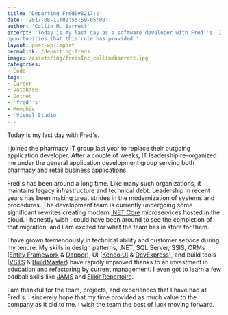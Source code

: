 ```yaml
---
title: 'Departing Fred&#8217;s'
date: '2017-08-11T02:55:59-05:00'
author: 'Collin M. Barrett'
excerpt: 'Today is my last day as a software developer with Fred''s. I am very thankful for the experience and
opportunities that this role has provided.'
layout: post-wp-import
permalink: /departing-freds
image: /assets/img/fredsInc_collinmbarrett.jpg
categories:
- Code
tags:
- Career
- Database
- Dotnet
- 'fred''s'
- Memphis
- 'Visual Studio'
---
```


Today is my last day with Fred's.

I joined the pharmacy IT group last year to replace their outgoing application developer. After a couple of weeks, IT
leadership re-organized me under the general application development group serving both pharmacy and retail business
applications.

Fred's has been around a long time. Like many such organizations, it maintains legacy infrastructure and technical debt.
Leadership in recent years has been making great strides in the modernization of systems and procedures. The development
team is currently undergoing some significant rewrites creating modern [.NET
Core](https://dotnet.microsoft.com/learn/dotnet/hello-world-tutorial/intro) microservices hosted in the cloud. I
honestly wish I could have been around to see the completion of that migration, and I am excited for what the team has
in store for them.

I have grown tremendously in technical ability and customer service during my tenure. My skills in design patterns,
.NET, SQL Server, SSIS, ORMs ([Entity Framework](https://docs.microsoft.com/en-us/ef/)
&amp; [Dapper](https://github.com/DapperLib/Dapper)), UI ([Kendo UI](https://www.telerik.com/kendo-ui) &amp;
[DevExpress](https://www.devexpress.com/)), and build tools
([VSTS](https://azure.microsoft.com/en-us/services/devops/pipelines/) &amp;
[BuildMaster](https://inedo.com/buildmaster)) have rapidly improved thanks to an investment in education and refactoring
by current management. I even got to learn a few oddball skills like [JAMS](https://www.jamsscheduler.com/) and [Elixir
Repertoire](https://elixirtech.com/repertoire-2/).

I am thankful for the team, projects, and experiences that I have had at Fred's. I sincerely hope that my time provided
as much value to the company as it did to me. I wish the team the best of luck moving forward.